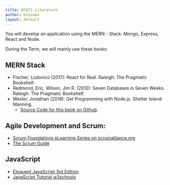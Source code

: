 ```yaml
---
title: WTAT1 Literature
author: kleinen
layout: default
---
```


You will develop an application using the MERN - Stack: Mongo, Express, React and Node.

During the Term, we will mainly use these books:

## MERN Stack

* Fischer, Ludovico (2017): React for Real. Raleigh: The Pragmatic Bookshelf.
* Redmond, Eric, Wilson, Jim R. (2012): Seven Databases in Seven Weeks.  Raleigh: The Pragmatic Bookshelf.
* Wexler, Jonathan (2019): Get Programming with Node.js. Shelter Island: Manning.
    * [Source Code for this book on Github](https://github.com/JonathanWexler/get-programming-with-nodejs).

## Agile Development and Scrum:

* [Scrum Foundations eLearning Series on scrumalliance.org](https://www.scrumalliance.org/learn-about-scrum/scrum-elearning-series)
* [The Scrum Guide](https://www.scrumguides.org/)

## JavaScript

* [Eloquent JavaScript 3rd Edition](https://eloquentjavascript.net/)
* [JavaScript Tutorial w3schools](https://www.w3schools.com/js/)
